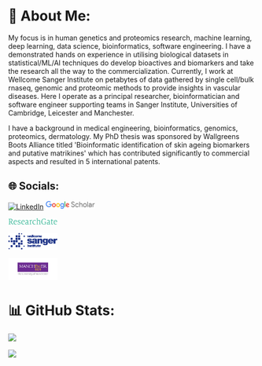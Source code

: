 # 💫 About Me:
My focus is in human genetics and proteomics research, machine learning, deep learning, data science, bioinformatics, software engineering. I have a demonstrated hands on experience in utilising biological datasets in statistical/ML/AI techniques do develop bioactives and biomarkers and take the research all the way to the commercialization. Currently, I work at Wellcome Sanger Institute on petabytes of data gathered by single cell/bulk rnaseq, genomic and proteomic methods to provide insights in vascular diseases. Here I operate as a principal researcher, bioinformatician and software engineer supporting teams in Sanger Institute, Universities of Cambridge, Leicester and Manchester.

I have a background in medical engineering, bioinformatics, genomics, proteomics, dermatology. My PhD thesis was sponsored by Wallgreens Boots Alliance titled 'Bioinformatic identification of skin ageing biomarkers and putative matrikines' which has contributed significantly to commercial aspects and resulted in 5 international patents. 

## 🌐 Socials:
[![LinkedIn](https://img.shields.io/badge/LinkedIn-%230077B5.svg?logo=linkedin&logoColor=white)](https://www.linkedin.com/in/maxozo/)
[<img src="https://github.com/maxozo/maxozo/blob/main/index.png"  width="100">](https://scholar.google.com/citations?user=9fwjg3MAAAAJ&hl=en&authuser=1)

[<img src="https://github.com/maxozo/maxozo/blob/main/RG.png"  width="100">](https://www.researchgate.net/profile/Matiss-Ozols-2)

[<img src="https://github.com/maxozo/maxozo/blob/main/sanger.png"  width="100">](https://www.sanger.ac.uk/person/ozols-matiss/)

[<img src="https://github.com/maxozo/maxozo/blob/main/MCR.png"  width="100">](https://research.manchester.ac.uk/en/persons/matiss.ozols)

# 📊 GitHub Stats:
![](https://github-readme-streak-stats.herokuapp.com/?user=maxozo&theme=dark&hide_border=false)<br/>

[![](https://visitcount.itsvg.in/api?id=maxozo&label=Profile%20Views&color=6&icon=1&pretty=false)](https://visitcount.itsvg.in)
